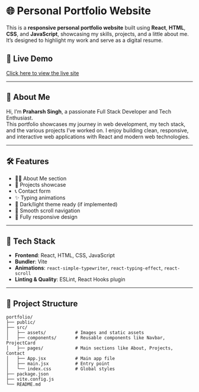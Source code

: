 # 🌐 Personal Portfolio Website

This is a **responsive personal portfolio website** built using **React**, **HTML**, **CSS**, and **JavaScript**, showcasing my skills, projects, and a little about me. It’s designed to highlight my work and serve as a digital resume.

## 📸 Live Demo

[Click here to view the live site](#) <!-- (Replace # with your actual hosted URL) -->

---

## 👤 About Me

Hi, I’m **Praharsh Singh**, a passionate Full Stack Developer and Tech Enthusiast.  
This portfolio showcases my journey in web development, my tech stack, and the various projects I’ve worked on. I enjoy building clean, responsive, and interactive web applications with React and modern web technologies.

---

## 🛠️ Features

- 🧑‍💻 About Me section
- 🧳 Projects showcase
- 📞 Contact form
- ✨ Typing animations
- 🌙 Dark/light theme ready (if implemented)
- 🔗 Smooth scroll navigation
- 📱 Fully responsive design

---

## 🚀 Tech Stack

- **Frontend**: React, HTML, CSS, JavaScript
- **Bundler**: Vite
- **Animations**: `react-simple-typewriter`, `react-typing-effect`, `react-scroll`
- **Linting & Quality**: ESLint, React Hooks plugin

---

## 📁 Project Structure

```plaintext
portfolio/
├── public/
├── src/
│   ├── assets/           # Images and static assets
│   ├── components/       # Reusable components like Navbar, ProjectCard
│   ├── pages/            # Main sections like About, Projects, Contact
│   ├── App.jsx           # Main app file
│   ├── main.jsx          # Entry point
│   └── index.css         # Global styles
├── package.json
├── vite.config.js
└── README.md
